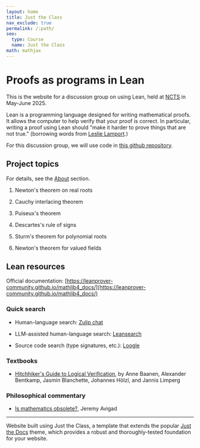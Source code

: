 ```yaml
---
layout: home
title: Just the Class
nav_exclude: true
permalink: /:path/
seo:
  type: Course
  name: Just the Class
math: mathjax
---
```


# Proofs as programs in Lean

This is the website for a discussion group on using Lean, held at [NCTS](https://ncts.ntu.edu.tw/) in May-June 2025.


Lean is a programming language designed for writing mathematical proofs.
It allows the computer to help verify that your proof is correct.
In particular, writing a proof using Lean should "make it harder to prove things that are not true." (borrowing words from [Leslie Lamport](https://doi.org/10.1007/s11784-012-0071-6).)


For this discussion group, we will use code in [this github repository](https://github.com/harryrichman/glimpse-of-lean).


## Project topics

For details, see the [About](about/) section.

1. Newton's theorem on real roots

2. Cauchy interlacing theorem

3. Puiseux's theorem

4. Descartes's rule of signs

5. Sturm's theorem for polynomial roots

6. Newton's theorem for valued fields


## Lean resources

Official documentation: [https://leanprover-community.github.io/mathlib4_docs/](https://leanprover-community.github.io/mathlib4_docs/)


### Quick search
- Human-language search:
[Zulip chat](https://leanprover.zulipchat.com/)

- LLM-assisted human-language search:
[Leansearch](https://leansearch.net/)

- Source code search (type signatures, etc.): 
[Loogle](https://loogle.lean-lang.org/)

### Textbooks

- [Hitchhiker's Guide to Logical Verification](https://lean-forward.github.io/hitchhikers-guide/2023/), by Anne Baanen, Alexander Bentkamp, Jasmin Blanchette, Johannes Hölzl, and Jannis Limperg

### Philosophical commentary

- [Is mathematics obsolete?](https://www.andrew.cmu.edu/user/avigad/Talks/obsolete.pdf), Jeremy Avigad

----

Website built using
Just the Class, a template that extends the popular [Just the Docs](https://github.com/just-the-docs/just-the-docs) theme, which provides a robust and thoroughly-tested foundation for your website.

